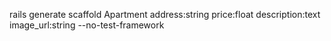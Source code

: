 rails generate scaffold Apartment address:string price:float description:text image_url:string --no-test-framework